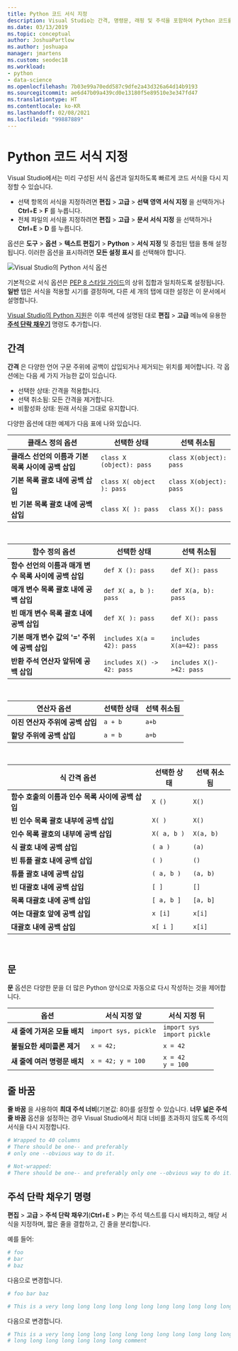 ```yaml
---
title: Python 코드 서식 지정
description: Visual Studio는 간격, 명령문, 래핑 및 주석을 포함하여 Python 코드를 자동으로 다시 포맷할 수 있습니다.
ms.date: 03/13/2019
ms.topic: conceptual
author: JoshuaPartlow
ms.author: joshuapa
manager: jmartens
ms.custom: seodec18
ms.workload:
- python
- data-science
ms.openlocfilehash: 7b03e99a70edd587c9dfe2a43d326a64d14b9193
ms.sourcegitcommit: ae6d47b09a439cd0e13180f5e89510e3e347fd47
ms.translationtype: HT
ms.contentlocale: ko-KR
ms.lasthandoff: 02/08/2021
ms.locfileid: "99887889"
---
```

# <a name="format-python-code"></a>Python 코드 서식 지정

Visual Studio에서는 미리 구성된 서식 옵션과 일치하도록 빠르게 코드 서식을 다시 지정할 수 있습니다.

- 선택 항목의 서식을 지정하려면 **편집** > **고급** > **선택 영역 서식 지정** 을 선택하거나 **Ctrl**+**E** > **F** 를 누릅니다.
- 전체 파일의 서식을 지정하려면 **편집** > **고급** > **문서 서식 지정** 을 선택하거나 **Ctrl**+**E** > **D** 를 누릅니다.

옵션은 **도구** > **옵션** > **텍스트 편집기** > **Python** > **서식 지정** 및 중첩된 탭을 통해 설정됩니다. 이러한 옵션을 표시하려면 **모든 설정 표시** 를 선택해야 합니다.

![Visual Studio의 Python 서식 옵션](media/options-editor-formatting.png)

기본적으로 서식 옵션은 [PEP 8 스타일 가이드](https://www.python.org/dev/peps/pep-0008/)의 상위 집합과 일치하도록 설정됩니다. **일반** 탭은 서식을 적용할 시기를 결정하며, 다른 세 개의 탭에 대한 설정은 이 문서에서 설명합니다.

[Visual Studio의 Python 지원](installing-python-support-in-visual-studio.md)은 이후 섹션에 설명된 대로 **편집** > **고급** 메뉴에 유용한 [**주석 단락 채우기**](#fill-comment-paragraph-command) 명령도 추가합니다.

## <a name="spacing"></a>간격

**간격** 은 다양한 언어 구문 주위에 공백이 삽입되거나 제거되는 위치를 제어합니다. 각 옵션에는 다음 세 가지 가능한 값이 있습니다.

- 선택한 상태: 간격을 적용합니다.
- 선택 취소됨: 모든 간격을 제거합니다.
- 비활성화 상태: 원래 서식을 그대로 유지합니다.

다양한 옵션에 대한 예제가 다음 표에 나와 있습니다.

| 클래스 정의 옵션 | 선택한 상태 | 선택 취소됨 |
| --- | --- | --- |
| **클래스 선언의 이름과 기본 목록 사이에 공백 삽입** | `class X (object): pass` | `class X(object): pass` |
| **기본 목록 괄호 내에 공백 삽입** | `class X( object ): pass` | `class X(object): pass` |
| **빈 기본 목록 괄호 내에 공백 삽입** | `class X( ): pass` | `class X(): pass` |

<br/>

| 함수 정의 옵션 | 선택한 상태 | 선택 취소됨 |
| --- | --- | --- |
| **함수 선언의 이름과 매개 변수 목록 사이에 공백 삽입** | `def X (): pass` | `def X(): pass` |
| **매개 변수 목록 괄호 내에 공백 삽입** | `def X( a, b ): pass` | `def X(a, b): pass` |
| **빈 매개 변수 목록 괄호 내에 공백 삽입** | `def X( ): pass` | `def X(): pass` |
| **기본 매개 변수 값의 '=' 주위에 공백 삽입** | `includes X(a = 42): pass` | `includes X(a=42): pass` |
| **반환 주석 연산자 앞뒤에 공백 삽입** | `includes X() -> 42: pass` | `includes X()->42: pass` |

<br/>

| 연산자 옵션 | 선택한 상태 | 선택 취소됨 |
| --- | --- | --- |
| **이진 연산자 주위에 공백 삽입** | `a + b` | `a+b` |
| **할당 주위에 공백 삽입** | `a = b` | `a=b` |

<br/>

| 식 간격 옵션 | 선택한 상태 | 선택 취소됨 |
| --- | --- | --- |
| **함수 호출의 이름과 인수 목록 사이에 공백 삽입** | `X ()` | `X()` |
| **빈 인수 목록 괄호 내부에 공백 삽입** | `X( )` | `X()` |
| **인수 목록 괄호의 내부에 공백 삽입** | `X( a, b )` | `X(a, b)` |
| **식 괄호 내에 공백 삽입** | `( a )` | `(a)` |
| **빈 튜플 괄호 내에 공백 삽입** | `( )` | `()` |
| **튜플 괄호 내에 공백 삽입** | `( a, b )` | `(a, b)` |
| **빈 대괄호 내에 공백 삽입** | `[ ]` | `[]` |
| **목록 대괄호 내에 공백 삽입** | `[ a, b ]` | `[a, b]` |
| **여는 대괄호 앞에 공백 삽입** | `x [i]` | `x[i]` |
| **대괄호 내에 공백 삽입** | `x[ i ]` | `x[i]` |

<br/>

## <a name="statements"></a>문

**문** 옵션은 다양한 문을 더 많은 Python 양식으로 자동으로 다시 작성하는 것을 제어합니다.

| 옵션 | 서식 지정 앞 | 서식 지정 뒤 |
| --- | --- | --- |
| **새 줄에 가져온 모듈 배치** | `import sys, pickle` | `import sys`<br/>`import pickle` |
| **불필요한 세미콜론 제거** | `x = 42;` | `x = 42` |
| **새 줄에 여러 명령문 배치** | `x = 42; y = 100` | `x = 42`<br/>`y = 100` |

## <a name="wrapping"></a>줄 바꿈

**줄 바꿈** 을 사용하여 **최대 주석 너비**(기본값: 80)를 설정할 수 있습니다. **너무 넓은 주석 줄 바꿈** 옵션을 설정하는 경우 Visual Studio에서 최대 너비를 초과하지 않도록 주석의 서식을 다시 지정합니다.

```python
# Wrapped to 40 columns
# There should be one-- and preferably
# only one --obvious way to do it.
```

```python
# Not-wrapped:
# There should be one-- and preferably only one --obvious way to do it.
```

## <a name="fill-comment-paragraph-command"></a>주석 단락 채우기 명령

**편집** > **고급** > **주석 단락 채우기**(**Ctrl**+**E** > **P**)는 주석 텍스트를 다시 배치하고, 해당 서식을 지정하며, 짧은 줄을 결합하고, 긴 줄을 분리합니다.

예를 들어:

```python
# foo
# bar
# baz
```

다음으로 변경합니다.

```python
# foo bar baz
```

```python
# This is a very long long long long long long long long long long long long long long long long long long long comment
```

다음으로 변경합니다.

```python
# This is a very long long long long long long long long long long long long
# long long long long long long long comment
```
